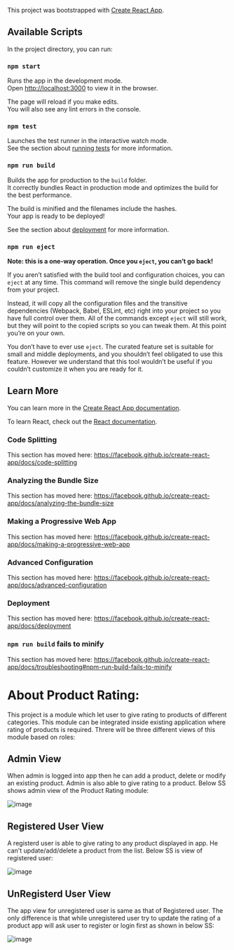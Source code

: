 This project was bootstrapped with [Create React App](https://github.com/facebook/create-react-app).

## Available Scripts

In the project directory, you can run:

### `npm start`

Runs the app in the development mode.<br>
Open [http://localhost:3000](http://localhost:3000) to view it in the browser.

The page will reload if you make edits.<br>
You will also see any lint errors in the console.

### `npm test`

Launches the test runner in the interactive watch mode.<br>
See the section about [running tests](https://facebook.github.io/create-react-app/docs/running-tests) for more information.

### `npm run build`

Builds the app for production to the `build` folder.<br>
It correctly bundles React in production mode and optimizes the build for the best performance.

The build is minified and the filenames include the hashes.<br>
Your app is ready to be deployed!

See the section about [deployment](https://facebook.github.io/create-react-app/docs/deployment) for more information.

### `npm run eject`

**Note: this is a one-way operation. Once you `eject`, you can’t go back!**

If you aren’t satisfied with the build tool and configuration choices, you can `eject` at any time. This command will remove the single build dependency from your project.

Instead, it will copy all the configuration files and the transitive dependencies (Webpack, Babel, ESLint, etc) right into your project so you have full control over them. All of the commands except `eject` will still work, but they will point to the copied scripts so you can tweak them. At this point you’re on your own.

You don’t have to ever use `eject`. The curated feature set is suitable for small and middle deployments, and you shouldn’t feel obligated to use this feature. However we understand that this tool wouldn’t be useful if you couldn’t customize it when you are ready for it.

## Learn More

You can learn more in the [Create React App documentation](https://facebook.github.io/create-react-app/docs/getting-started).

To learn React, check out the [React documentation](https://reactjs.org/).

### Code Splitting

This section has moved here: https://facebook.github.io/create-react-app/docs/code-splitting

### Analyzing the Bundle Size

This section has moved here: https://facebook.github.io/create-react-app/docs/analyzing-the-bundle-size

### Making a Progressive Web App

This section has moved here: https://facebook.github.io/create-react-app/docs/making-a-progressive-web-app

### Advanced Configuration

This section has moved here: https://facebook.github.io/create-react-app/docs/advanced-configuration

### Deployment

This section has moved here: https://facebook.github.io/create-react-app/docs/deployment

### `npm run build` fails to minify

This section has moved here: https://facebook.github.io/create-react-app/docs/troubleshooting#npm-run-build-fails-to-minify

# About Product Rating:
This project is a module which let user to give rating to products of different categories. This module can be integrated inside existing application where rating of products is required. 
Threre will be three different views of this module based on roles:
## Admin View
When admin is logged into app then he can add a product, delete or modify an existing product. Admin is also able to give rating to a product. Below SS shows admin view of the Product Rating module:

![image](https://user-images.githubusercontent.com/53652598/65140661-ae591280-da2c-11e9-8385-0dab2bd7f1ae.png)

## Registered User View
A registerd user is able to give rating to any product displayed in app. He can't update/add/delete a product from the list. Below SS is view of registered user:

![image](https://user-images.githubusercontent.com/53652598/65141484-58856a00-da2e-11e9-9b61-35585f3ba8c5.png)

## UnRegisterd User View
The app view for unregistered user is same as that of Registered user. The only difference is that while unregistered user try to update the rating of a product app will ask user to register or login first as shown in below SS:

![image](https://user-images.githubusercontent.com/53652598/65141665-b74ae380-da2e-11e9-8b00-ca443b53116e.png)
